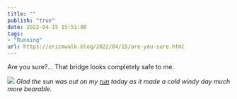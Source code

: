 ```yaml
---
title: ""
publish: "true"
date: 2022-04-15 15:51:00
tags:
- "Running"
url: https://ericmwalk.blog/2022/04/15/are-you-sure.html
---
```

Are you sure?... That bridge looks completely safe to me.

![](https://ericmwalk.blog/uploads/2022/30cc6f9eb7.jpg)
*Glad the sun was out on my [run](http://www.strava.com/activities/6987267194) today as it made a cold windy day much more bearable.*